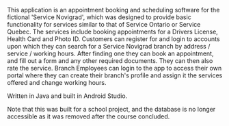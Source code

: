 This application is an appointment booking and scheduling software for the fictional 'Service Novigrad', which was designed to provide basic functionality for services similar to that of Service Ontario or Service Quebec. The services include booking appointments for a Drivers License, Health Card and Photo ID. Customers can register for and login to accounts upon which they can search for a Service Novigrad branch by address / service / working hours. After finding one they can book an appointment, and fill out a form and any other required documents. They can then also rate the service. Branch Employees can login to the app to access their own portal where they can create their branch's profile and assign it the services offered and change working hours.

Written in Java and built in Android Studio.

Note that this was built for a school project, and the database is no longer accessible as it was removed after the course concluded.


